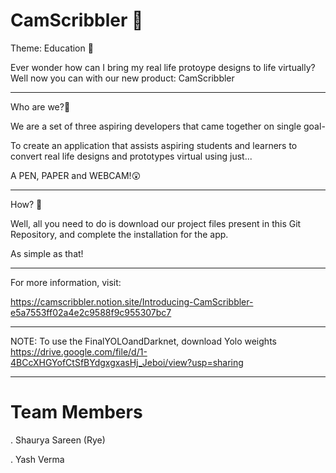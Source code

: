 # CamScribbler 🚀
 
Theme: Education 🏫

Ever wonder how can I bring my real life protoype designs to life virtually? Well now you can with our new product: CamScribbler

---------------------------------------------------------------------------------------------------------------------------------------------------------

Who are we?🤗

We are a set of three aspiring developers that came together on single goal- 

To create an application that assists aspiring students and learners to convert real life designs and prototypes virtual using just...

A PEN, PAPER and WEBCAM!😲

---------------------------------------------------------------------------------------------------------------------------------------------------------

How? 🤔

Well, all you need to do is download our project files present in this Git Repository, and complete the installation for the app. 

As simple as that!

---------------------------------------------------------------------------------------------------------------------------------------------------------


For more information, visit:

https://camscribbler.notion.site/Introducing-CamScribbler-e5a7553ff02a4e2c9588f9c955307bc7

---------------------------------------------------------------------------------------------------------------------------------------------------------

NOTE: To use the FinalYOLOandDarknet, download Yolo weights https://drive.google.com/file/d/1-4BCcXHGYofCtSfBYdgxgxasHj_Jeboi/view?usp=sharing

---------------------------------------------------------------------------------------------------------------------------------------------------------

# Team Members
. Shaurya Sareen (Rye)

. Yash Verma
